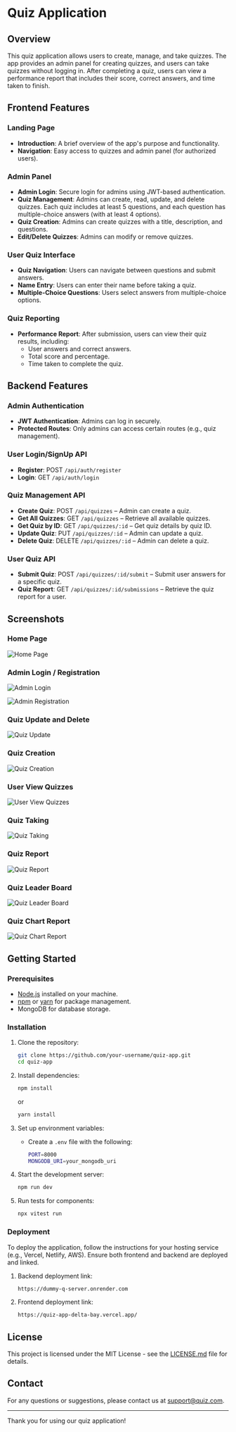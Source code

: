# Quiz Application

## Overview

This quiz application allows users to create, manage, and take quizzes. The app provides an admin panel for creating quizzes, and users can take quizzes without logging in. After completing a quiz, users can view a performance report that includes their score, correct answers, and time taken to finish.

## Frontend Features

### Landing Page
- **Introduction**: A brief overview of the app's purpose and functionality.
- **Navigation**: Easy access to quizzes and admin panel (for authorized users).

### Admin Panel
- **Admin Login**: Secure login for admins using JWT-based authentication.
- **Quiz Management**: Admins can create, read, update, and delete quizzes. Each quiz includes at least 5 questions, and each question has multiple-choice answers (with at least 4 options).
- **Quiz Creation**: Admins can create quizzes with a title, description, and questions.
- **Edit/Delete Quizzes**: Admins can modify or remove quizzes.

### User Quiz Interface
- **Quiz Navigation**: Users can navigate between questions and submit answers.
- **Name Entry**: Users can enter their name before taking a quiz.
- **Multiple-Choice Questions**: Users select answers from multiple-choice options.

### Quiz Reporting
- **Performance Report**: After submission, users can view their quiz results, including:
  - User answers and correct answers.
  - Total score and percentage.
  - Time taken to complete the quiz.

## Backend Features

### Admin Authentication
- **JWT Authentication**: Admins can log in securely.
- **Protected Routes**: Only admins can access certain routes (e.g., quiz management).

### User Login/SignUp API
- **Register**: POST `/api/auth/register`
- **Login**: GET `/api/auth/login`


### Quiz Management API
- **Create Quiz**: POST `/api/quizzes` – Admin can create a quiz.
- **Get All Quizzes**: GET `/api/quizzes` – Retrieve all available quizzes.
- **Get Quiz by ID**: GET `/api/quizzes/:id` – Get quiz details by quiz ID.
- **Update Quiz**: PUT `/api/quizzes/:id` – Admin can update a quiz.
- **Delete Quiz**: DELETE `/api/quizzes/:id` – Admin can delete a quiz.

### User Quiz API
- **Submit Quiz**: POST `/api/quizzes/:id/submit` – Submit user answers for a specific quiz.
- **Quiz Report**: GET `/api/quizzes/:id/submissions` – Retrieve the quiz report for a user.

## Screenshots

### Home Page
![Home Page](https://media.discordapp.net/attachments/1165275866897580074/1282409832451936256/Screenshot_2024-09-08_235554.png?ex=66df40ba&is=66ddef3a&hm=6107eeaa72ba166a6656d6b14481f99b55fed8c311f9279b98fd645eacf8e63c&=&format=webp&quality=lossless&width=1396&height=778)

### Admin Login / Registration
![Admin Login](https://media.discordapp.net/attachments/1165275866897580074/1282409886491086889/Screenshot_2024-09-09_000648.png?ex=66df40c6&is=66ddef46&hm=91e3409defe70ccbe139b44d40eef1877479e71cb369be08417f329896d817eb&=&format=webp&quality=lossless&width=1389&height=778)

![Admin Registration](https://media.discordapp.net/attachments/1165275866897580074/1282409887804162088/Screenshot_2024-09-09_000636.png?ex=66df40c7&is=66ddef47&hm=11b8257c5dadf39702e98a8acca583bf2a1ca6b54d23be56399195373506935a&=&format=webp&quality=lossless&width=1392&height=778)

### Quiz Update and Delete
![Quiz Update](https://media.discordapp.net/attachments/1165275866897580074/1282409887472550009/Screenshot_2024-09-09_000002.png?ex=66df40c7&is=66ddef47&hm=5a1275171af0f69c23d33d3219d2ecc71d5b1591cf5b7d8c52781e24a817df77&=&format=webp&quality=lossless&width=1399&height=778)


### Quiz Creation
![Quiz Creation](https://media.discordapp.net/attachments/1165275866897580074/1282409886969364520/Screenshot_2024-09-08_235945.png?ex=66df40c7&is=66ddef47&hm=5c92b25c2c241f1d6e4694550f78e629bb8dcf26825ac50019374df5f6a06b0c&=&format=webp&quality=lossless&width=1395&height=778)

### User View Quizzes
![User View Quizzes](https://media.discordapp.net/attachments/1165275866897580074/1282409832787345449/Screenshot_2024-09-08_235613.png?ex=66df40ba&is=66ddef3a&hm=dcc275505e22181ea1b8a59a2f6dff3965f267955613cf871b3d6cf5cc1112de&=&format=webp&quality=lossless&width=1395&height=778)

### Quiz Taking
![Quiz Taking](https://media.discordapp.net/attachments/1165275866897580074/1282409833835921471/Screenshot_2024-09-08_235711.png?ex=66df40ba&is=66ddef3a&hm=f639500316bdd5f08ee5ffe530c0a7d0463f607514830ab300c59a6fe54e62f5&=&format=webp&quality=lossless&width=1389&height=778)

### Quiz Report
![Quiz Report](https://media.discordapp.net/attachments/1165275866897580074/1282409834150367262/Screenshot_2024-09-08_235734.png?ex=66df40ba&is=66ddef3a&hm=35a1a5e0cd30beca5609c8f85d6f182ef437a7a98b0411378f9718e343419241&=&format=webp&quality=lossless&width=1395&height=778)

### Quiz Leader Board
![Quiz Leader Board](https://media.discordapp.net/attachments/1165275866897580074/1282409834440036476/Screenshot_2024-09-08_235749.png?ex=66df40ba&is=66ddef3a&hm=dda18c2830ab0c39baa2d90e864c7de0282c76e5bab135b99d9eda924745e13b&=&format=webp&quality=lossless&width=1395&height=778)

### Quiz Chart Report
![Quiz Chart Report](https://media.discordapp.net/attachments/1165275866897580074/1282409834792222740/Screenshot_2024-09-08_235803.png?ex=66df40ba&is=66ddef3a&hm=448ce761ca26f4c12a228c376175297343bf607cb99437adb10a9ab2ec251aeb&=&format=webp&quality=lossless&width=1396&height=778)

## Getting Started

### Prerequisites
- [Node.js](https://nodejs.org/) installed on your machine.
- [npm](https://www.npmjs.com/) or [yarn](https://yarnpkg.com/) for package management.
- MongoDB for database storage.

### Installation

1. Clone the repository:
    ```sh
    git clone https://github.com/your-username/quiz-app.git
    cd quiz-app
    ```

2. Install dependencies:
    ```sh
    npm install
    ```
    or
    ```sh
    yarn install
    ```

3. Set up environment variables:
   - Create a `.env` file with the following:
     ```sh
     PORT=8000
     MONGODB_URI=your_mongodb_uri
     ```

4. Start the development server:
    ```sh
    npm run dev
    ```

5. Run tests for components:
    ```sh
    npx vitest run
    ```

### Deployment

To deploy the application, follow the instructions for your hosting service (e.g., Vercel, Netlify, AWS). Ensure both frontend and backend are deployed and linked.

1. Backend deployment link:
    ```sh
    https://dummy-q-server.onrender.com
    ```

2. Frontend deployment link:
    ```sh
    https://quiz-app-delta-bay.vercel.app/
    ```

## License

This project is licensed under the MIT License - see the [LICENSE.md](LICENSE.md) file for details.

## Contact

For any questions or suggestions, please contact us at support@quiz.com.

---

Thank you for using our quiz application!
